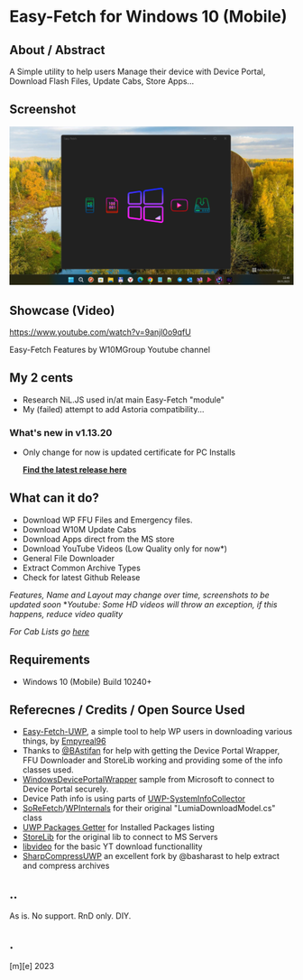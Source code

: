 # Easy-Fetch for Windows 10 (Mobile)

## About / Abstract
A Simple utility to help users Manage their device with Device Portal, Download Flash Files, Update Cabs, Store Apps...

## Screenshot
![](Images/Easy01.png)

## Showcase (Video)

https://www.youtube.com/watch?v=9anjl0o9qfU

Easy-Fetch Features by W10MGroup Youtube channel

## My 2 cents
- Research NiL.JS used in/at main Easy-Fetch "module"
- My (failed) attempt to add Astoria compatibility...

### What's new in v1.13.20

- Only change for now is updated certificate for PC Installs


  **[Find the latest release here](https://github.com/Empyreal96/Easy-Fetch-UWP/releases/tag/1.13.16-prerelease)**

## What can it do?

- Download WP FFU Files and Emergency files.
- Download W10M Update Cabs
- Download Apps direct from the MS store
- Download YouTube Videos (Low Quality only for now*)
- General File Downloader
- Extract Common Archive Types
- Check for latest Github Release

*Features, Name and Layout may change over time, screenshots to be updated soon*
**Youtube: Some HD videos will throw an exception, if this happens, reduce video quality*

*For Cab Lists go [here](https://github.com/empyreal96/WPCabLinks.db)* 


## Requirements

-  Windows 10 (Mobile) Build 10240+

## Referecnes / Credits / Open Source Used

- [Easy-Fetch-UWP](https://github.com/Empyreal96/Easy-Fetch-UWP), a simple tool to help WP users in downloading various things, by [Empyreal96](https://github.com/Empyreal96)
- Thanks to [@BAstifan](https://github.com/basharast) for help with getting the Device Portal Wrapper, FFU Downloader and StoreLib working and providing some of the info classes used.
- [WindowsDevicePortalWrapper](https://github.com/Microsoft/WindowsDevicePortalWrapper) sample from Microsoft to connect to Device Portal securely.
- Device Path info is using parts of [UWP-SystemInfoCollector](https://github.com/validvoid/UWP-SystemInfoCollector)
- [SoReFetch](https://github.com/gus33000/SoReFetch)/[WPInternals](https://github.com/ReneLergner/WPinternals) for their original "LumiaDownloadModel.cs" class
- [UWP Packages Getter](https://github.com/colinkiama/UWPPackagesGetter) for Installed Packages listing
- [StoreLib](https://github.com/StoreDev/StoreLib) for the original lib to connect to MS Servers
- [libvideo](https://github.com/omansak/libvideo) for the basic YT download functionallity
- [SharpCompressUWP](https://github.com/basharast/SharpCompressUWP) an excellent fork by @basharast to help extract and compress archives


## ..
As is. No support. RnD only. DIY. 

## .
[m][e] 2023


  
